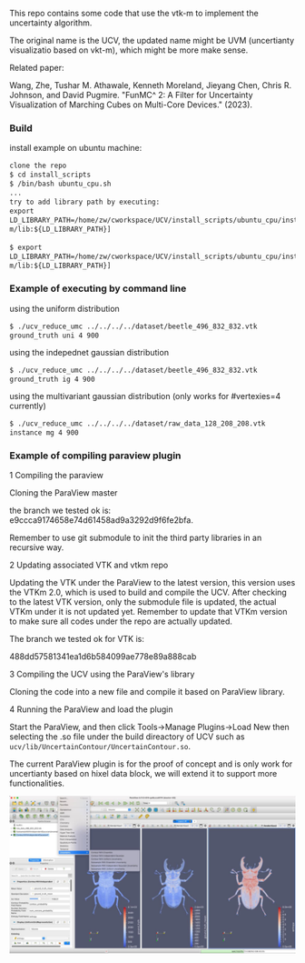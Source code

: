 This repo contains some code that use the vtk-m to implement the uncertainty algorithm.

The original name is the UCV, the updated name might be UVM (uncertianty visualizatio based on vkt-m), which might be more make sense.

Related paper:

Wang, Zhe, Tushar M. Athawale, Kenneth Moreland, Jieyang Chen, Chris R. Johnson, and David Pugmire. "FunMC^ 2: A Filter for Uncertainty Visualization of Marching Cubes on Multi-Core Devices." (2023).

### Build

install example on ubuntu machine:

```
clone the repo
$ cd install_scripts
$ /bin/bash ubuntu_cpu.sh 
...
try to add library path by executing:
export LD_LIBRARY_PATH=/home/zw/cworkspace/UCV/install_scripts/ubuntu_cpu/install/vtk-m/lib:${LD_LIBRARY_PATH}]

$ export LD_LIBRARY_PATH=/home/zw/cworkspace/UCV/install_scripts/ubuntu_cpu/install/vtk-m/lib:${LD_LIBRARY_PATH}]
```

### Example of executing by command line


using the uniform distribution

```
$ ./ucv_reduce_umc ../../../../dataset/beetle_496_832_832.vtk ground_truth uni 4 900
```

using the indepednet gaussian distribution

```
$ ./ucv_reduce_umc ../../../../dataset/beetle_496_832_832.vtk ground_truth ig 4 900
```

using the multivariant gaussian distribution (only works for #vertexies=4 currently)

```
$ ./ucv_reduce_umc ../../../../dataset/raw_data_128_208_208.vtk instance mg 4 900
```

### Example of compiling paraview plugin

1 Compiling the paraview

Cloning the ParaView master

the branch we tested ok is:
e9ccca9174658e74d61458ad9a3292d9f6fe2bfa.

Remember to use git submodule to init the third party libraries in an recursive way.

2 Updating associated VTK and vtkm repo

Updating the VTK under the ParaView to the latest version, this version uses the VTKm 2.0, which is used to build and compile the UCV. After checking to the latest VTK version, only the submodule file is updated, the actual VTKm under it is not updated yet. Remember to update that VTKm version to make sure all codes under the repo are actually updated.

The branch we tested ok for VTK is:

488dd57581341ea1d6b584099ae778e89a888cab

3 Compiling the UCV using the ParaView's library

Cloning the code into a new file and compile it based on ParaView library.

4 Running the ParaView and load the plugin

Start the ParaView, and then click Tools->Manage Plugins->Load New then selecting the .so file under the build direactory of UCV such as `ucv/lib/UncertainContour/UncertainContour.so`.

The current ParaView plugin is for the proof of concept and is only work for uncertianty based on hixel data block, we will extend it to support more functionalities.

![Screenshot of ParaView with uncertainty filter](./uncertaintyFilterFig.jpeg)

